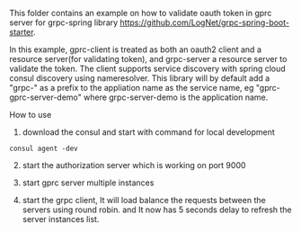 This folder contains an example on how to validate oauth token in gprc server for grpc-spring library https://github.com/LogNet/grpc-spring-boot-starter.

In this example, gprc-client is treated as both an oauth2 client and a resource server(for validating token), and grpc-server a resource server to validate the token. The client supports service discovery with spring cloud consul discovery using nameresolver.
This library will by default add a "grpc-" as a prefix to the appliation name as the service name, eg "gprc-gprc-server-demo" where grpc-server-demo is the application name.

How to use

1. download the consul and start with command for local development
```
consul agent -dev
```

2. start the authorization server which is working on port 9000

3. start gprc server multiple instances

4. start the grpc client, It will load balance the requests between the servers using round robin. and It now has 5 seconds delay to refresh the server instances list.